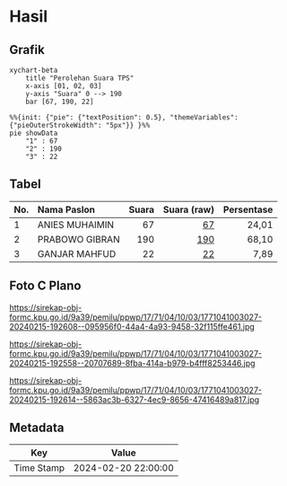 # Hasil

## Grafik

```mermaid
xychart-beta
    title "Perolehan Suara TPS"
    x-axis [01, 02, 03]
    y-axis "Suara" 0 --> 190
    bar [67, 190, 22]
```

```mermaid
%%{init: {"pie": {"textPosition": 0.5}, "themeVariables": {"pieOuterStrokeWidth": "5px"}} }%%
pie showData
    "1" : 67
    "2" : 190
    "3" : 22
```

## Tabel

| No. | Nama Paslon    | Suara | Suara (raw) | Persentase |
|:--- |:-------------- | -----:| -----------:| ----------:|
| 1   | ANIES MUHAIMIN | 67    | [67][p-1]   | 24,01      |
| 2   | PRABOWO GIBRAN | 190   | [190][p-2]  | 68,10      |
| 3   | GANJAR MAHFUD  | 22    | [22][p-3]   | 7,89       |


[p-1]: https://github.com/gigit-pemilu/pemilu-2024-17-bengkulu/blob/main/pilpres/hitung-suara/sub/17-bengkulu/sub/71-kota-bengkulu/sub/04-muara-bangka-hulu/sub/1003-pematang-gubernur/sub/027-tps/sub/paslon-1.txt
[p-2]: https://github.com/gigit-pemilu/pemilu-2024-17-bengkulu/blob/main/pilpres/hitung-suara/sub/17-bengkulu/sub/71-kota-bengkulu/sub/04-muara-bangka-hulu/sub/1003-pematang-gubernur/sub/027-tps/sub/paslon-2.txt
[p-3]: https://github.com/gigit-pemilu/pemilu-2024-17-bengkulu/blob/main/pilpres/hitung-suara/sub/17-bengkulu/sub/71-kota-bengkulu/sub/04-muara-bangka-hulu/sub/1003-pematang-gubernur/sub/027-tps/sub/paslon-3.txt

## Foto C Plano

https://sirekap-obj-formc.kpu.go.id/9a39/pemilu/ppwp/17/71/04/10/03/1771041003027-20240215-192608--095956f0-44a4-4a93-9458-32f115ffe461.jpg

https://sirekap-obj-formc.kpu.go.id/9a39/pemilu/ppwp/17/71/04/10/03/1771041003027-20240215-192558--20707689-8fba-414a-b979-b4fff8253446.jpg

https://sirekap-obj-formc.kpu.go.id/9a39/pemilu/ppwp/17/71/04/10/03/1771041003027-20240215-192614--5863ac3b-6327-4ec9-8656-47416489a817.jpg


## Metadata

| Key        | Value               |
| ---------- | ------------------- |
| Time Stamp | 2024-02-20 22:00:00 |



